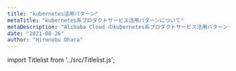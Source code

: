 ```yaml
---
title: "kubernetes活用パターン"
metaTitle: "kubernetes系プロダクトサービス活用パターンについて"
metaDescription: "Alibaba Cloud のkubernetes系プロダクトサービス活用パターンについてを説明します"
date: "2021-08-26"
author: "Hironobu Ohara"
---
```


import Titlelist from '../src/Titlelist.js';

<!-- 
query MyQuery {
  allMarkdownRemark(
    filter: {fileAbsolutePath: {regex: "/usecase-kubernetes/"}}
    sort: {fields: fileAbsolutePath, order: ASC}
  ) {
    nodes {
      frontmatter {
        title
        metaTitle
        metaDescription
        date(formatString: "yyyy/MM/DD")
        author       
      }
      fileAbsolutePath
    }
  }
}
-->


<Titlelist 
    metaTitle="ECIでサーバレスなコンテナ環境"
    metaDescription="Elastic Container Instance (ECI)でサーバレスなコンテナ環境を利用する"
    url="https://sbcloud.github.io/help/usecase-kubernetes/K8S_001_elastic-container-instance"
    imageurl="https://raw.githubusercontent.com/sbcloud/help/master/content/usecase-kubernetes/Container_images_26006613532355000/20200310135808.png"
    date="2020/03/11"
    author="有馬 茂人"
/>

<Titlelist 
    metaTitle="ASKでデプロイとService接続"
    metaDescription="Serverless Kubernetes (ASK) を使用したPodのデプロイとServiceへの接続について"
    url="https://sbcloud.github.io/help/usecase-kubernetes/K8S_002_serverless-kubernetes"
    imageurl="https://raw.githubusercontent.com/sbcloud/help/master/content/usecase-kubernetes/Container_images_26006613536114600/20200318150238.png"
    date="2020/03/19"
    author="有馬 茂人"
/>


<Titlelist 
    metaTitle="ACRでビルドパイプラインを実装"
    metaDescription="Alibaba Cloud Container Registry (ACR) でコンテナイメージのビルドパイプラインを実装する"
    url="https://sbcloud.github.io/help/usecase-kubernetes/K8S_003_container_registry"
    imageurl="https://raw.githubusercontent.com/sbcloud/help/master/content/usecase-kubernetes/Container_images_26006613540700100/20200330185020.png"
    date="2020/04/01"
    author="有馬 茂人"
/>


<Titlelist 
    metaTitle="ACK と Alibaba Cloud プロダクトを連携する Part 1  (SLB, Cloud Disk, NAS, OSS)"
    metaDescription="Container Service for Kubernetes (ACK) と Alibaba Cloud プロダクトを連携する Part 1  (SLB, Cloud Disk, NAS, OSS)"
    url="https://sbcloud.github.io/help/usecase-kubernetes/K8S_004_ack_and_product_part1"
    imageurl="https://raw.githubusercontent.com/sbcloud/help/master/content/usecase-kubernetes/Container_images_26006613544081200/20200409170716.png"
    date="2020/04/13"
    author="有馬 茂人"
/>


<Titlelist 
    metaTitle="ACK と Alibaba Cloud プロダクトを連携する Part 2 (Log Service, RAM, DingTalk)"
    metaDescription="Container Service for Kubernetes (ACK) と Alibaba Cloud プロダクトを連携する Part 2 (Log Service, RAM, DingTalk)"
    url="https://sbcloud.github.io/help/usecase-kubernetes/K8S_005_ack_and_product_part2"
    imageurl="https://raw.githubusercontent.com/sbcloud/help/master/content/usecase-kubernetes/Container_images_26006613563493300/20200514190005.png"
    date="2020/05/15"
    author="有馬 茂人"
/>


<Titlelist 
    metaTitle="ACKクラスターをARMSで監視"
    metaDescription="ARMS Prometheus MonitoringでACKクラスターを監視する"
    url="https://sbcloud.github.io/help/usecase-kubernetes/K8S_006_arms-prometheus"
    imageurl="https://raw.githubusercontent.com/sbcloud/help/master/content/usecase-kubernetes/Container_images_26006613701553900/20210322180252.png"
    date="2021/03/23"
    author="有馬 茂人"
/>


<Titlelist 
    metaTitle="ACKでOpenKruise"
    metaDescription="ACK で OpenKruise をためしてみた"
    url="https://sbcloud.github.io/help/usecase-kubernetes/K8S_007_openkruise"
    imageurl="https://raw.githubusercontent.com/sbcloud/help/master/content/usecase-kubernetes/Container_images_26006613715945600/20210414114035.png"
    date="2021/04/26"
    author="有馬 茂人"
/>


<Titlelist 
    metaTitle="ACK@Edge でエッジ連携"
    metaDescription="ACK@Edge でエッジ連携"
    url="https://sbcloud.github.io/help/usecase-kubernetes/K8S_008_ack-edge"
    imageurl="https://raw.githubusercontent.com/sbcloud/help/master/content/usecase-kubernetes/Container_images_26006613787317700/20210721093350.png"
    date="2021/07/21"
    author="有馬 茂人"
/>


<Titlelist 
    metaTitle="ACKで外部k8sクラスタ連携"
    metaDescription="ACK Register Cluster で外部 k8s クラスタ連携"
    url="https://sbcloud.github.io/help/usecase-kubernetes/K8S_009_ack-register"
    imageurl="https://raw.githubusercontent.com/sbcloud/help/master/content/usecase-kubernetes/Container_images_26006613803150700/20210902163459.png"
    date="2021/09/03"
    author="有馬 茂人"
/>

<Titlelist 
    metaTitle="ACKをバックアップ"
    metaDescription="VeleroでContainer Service for Kubernetes (ACK) をバックアップする"
    url="https://sbcloud.github.io/help/usecase-kubernetes/K8S_010_ack_backup"
    imageurl="https://raw.githubusercontent.com/sbcloud/help/master/content/usecase-kubernetes/Container_images_26006613549307100/20200416144229.png"
    date="2020/04/17"
    author="有馬 茂人"
/>


<Titlelist 
    metaTitle="RancherでKubernetes管理"
    metaDescription="Rancher🐮でKubernetes (ACK) を管理しよう❗️ - 検証編 -"
    url="https://sbcloud.github.io/help/usecase-kubernetes/K8S_011_rancher"
    imageurl="https://raw.githubusercontent.com/sbcloud/help/master/content/usecase-kubernetes/Container_images_17680117127180000000/20190604205052.png"
    date="2019/06/06"
    author="松田 悦洋"
/>


<Titlelist 
    metaTitle="ACKをアップグレードしよう"
    metaDescription="Container Service for Kubernetes (ACK)をアップグレードしよう❗️"
    url="https://sbcloud.github.io/help/usecase-kubernetes/K8S_012_ack-upgrade"
    imageurl="https://raw.githubusercontent.com/sbcloud/help/master/content/usecase-kubernetes/Container_images_17680117127198400000/20190612172152.png"
    date="2019/07/01"
    author="松田 悦洋"
/>



